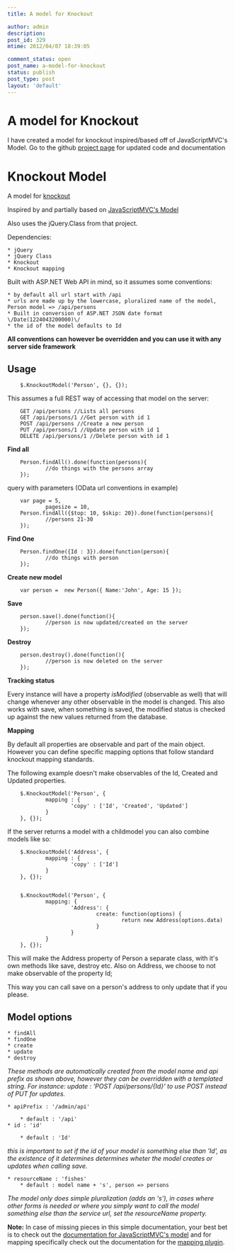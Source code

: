 ```yaml
---
title: A model for Knockout

author: admin
description: 
post_id: 329
mtime: 2012/04/07 18:39:05

comment_status: open
post_name: a-model-for-knockout
status: publish
post_type: post
layout: 'default'
---
```


# A model for Knockout

I have created a model for knockout inspired/based off of JavaScriptMVC's Model. Go to the github [project page](https://github.com/mokkabonna/knockout-model) for updated code and documentation 

# Knockout Model

A model for [knockout](https://github.com/SteveSanderson/knockout)

Inspired by and partially based on [JavaScriptMVC's Model](http://javascriptmvc.com/docs.html#!jQuery.Model)

Also uses the jQuery.Class from that project. 

Dependencies:

	* jQuery
	* jQuery Class
	* Knockout
	* Knockout mapping

Built with ASP.NET Web API in mind, so it assumes some conventions:

	* by default all url start with /api
	* urls are made up by the lowercase, pluralized name of the model, Person model => /api/persons
	* Built in conversion of ASP.NET JSON date format \/Date(1224043200000)\/ 
	* the id of the model defaults to Id

**All conventions can however be overridden and you can use it with any server side framework**

## Usage
		
		
		$.KnockoutModel('Person', {}, {});

		

This assumes a full REST way of accessing that model on the server:
		
		
		GET /api/persons //Lists all persons
		GET /api/persons/1 //Get person with id 1
		POST /api/persons //Create a new person
		PUT /api/persons/1 //Update person with id 1
		DELETE /api/persons/1 //Delete person with id 1
		

**Find all**
		
		
		Person.findAll().done(function(persons){
				//do things with the persons array
		});

		

query with parameters (OData url conventions in example)
		
		
		var page = 5,
				pagesize = 10,
		Person.findAll({$top: 10, $skip: 20}).done(function(persons){
				//persons 21-30
		});

		

**Find One**
		
		
		Person.findOne({Id : 3}).done(function(person){
				//do things with person
		});

		

**Create new model**
		
		
		var person =  new Person({ Name:'John', Age: 15 });

		

**Save**
		
		
		person.save().done(function(){
				//person is now updated/created on the server
		});

		

**Destroy**
		
		
		person.destroy().done(function(){
				//person is now deleted on the server
		});

		

**Tracking status**

Every instance will have a property _isModified_ (observable as well) that will change whenever any other observable in the model is changed. This also works with save, when something is saved, the modified status is checked up against the new values returned from the database.

**Mapping**

By default all properties are observable and part of the main object. However you can define specific mapping options that follow standard knockout mapping standards. 

The following example doesn't make observables of the Id, Created and Updated properties.
		
		
		$.KnockoutModel('Person', {
				mapping : {
						'copy' : ['Id', 'Created', 'Updated']
				}
		}, {});

		

If the server returns a model with a childmodel you can also combine models like so:
		
		
		$.KnockoutModel('Address', {
				mapping : {
						'copy' : ['Id'] 
				}
		}, {});

		
		$.KnockoutModel('Person', {
				mapping: {
						'Address': {
								create: function(options) {
										return new Address(options.data)
								}
						}
				}
		}, {});

		

This will make the Address property of Person a separate class, with it's own methods like save, destroy etc. Also on Address, we choose to not make observable of the property Id;


This way you can call save on a person's address to only update that if you please.

## Model options

	* findAll
	* findOne
	* create
	* update
	* destroy

_These methods are automatically created from the model name and api prefix as shown above, however they can be overridden with a templated string. For instance: update : 'POST /api/persons/{Id}' to use POST instead of PUT for updates._

	* apiPrefix : '/admin/api'

		* default : '/api'
	* id : 'id'

		* default : 'Id'

_this is important to set if the id of your model is something else than 'Id', as the existence of it determines determines wheter the model creates or updates when calling save._

	* resourceName : 'fishes'
		* default : model name + 's', person => persons

_The model only does simple pluralization (adds an 's'), in cases where other forms is needed or where you simply want to call the model something else than the service url, set the resourceName property._

**Note:** In case of missing pieces in this simple documentation, your best bet is to check out the [documentation for JavaScriptMVC's model](http://javascriptmvc.com/docs.html#!jQuery.Model) and for mapping specifically check out the documentation for the [mapping plugin](http://knockoutjs.com/documentation/plugins-mapping.html).
